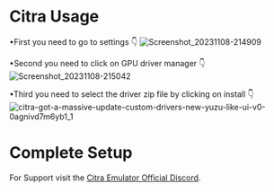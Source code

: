 # Citra Usage
•First you need to go to settings
👇
![Screenshot_20231108-214909](https://github.com/K11MCH1/AdrenoToolsDrivers/assets/145665569/eac2273f-2b2c-4054-9f7d-931ad0b06cba)

•Second you need to click on GPU driver manager 👇
![Screenshot_20231108-215042](https://github.com/K11MCH1/AdrenoToolsDrivers/assets/145665569/f15a80b7-3dac-4c5c-9670-099eee858388)

•Third you need to select the driver zip file by clicking on install 👇
![citra-got-a-massive-update-custom-drivers-new-yuzu-like-ui-v0-0agnivd7m6yb1_1](https://github.com/K11MCH1/AdrenoToolsDrivers/assets/145665569/d3c87a04-67bf-44fe-8139-04dc0280471a)

# Complete Setup

For Support visit the <a href="https://discord.gg/FAXfZV9">Citra Emulator Official Discord</a>.
